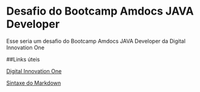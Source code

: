 # Desafio do Bootcamp Amdocs JAVA Developer
Esse seria um desafio do Bootcamp Amdocs JAVA Developer da Digital Innovation One 

##Links úteis

[Digital Innovation One](https://dio.me/sign-up?ref=VLWCFYHVC6)

[Sintaxe do Markdown](https://www.markdownguide.org)
